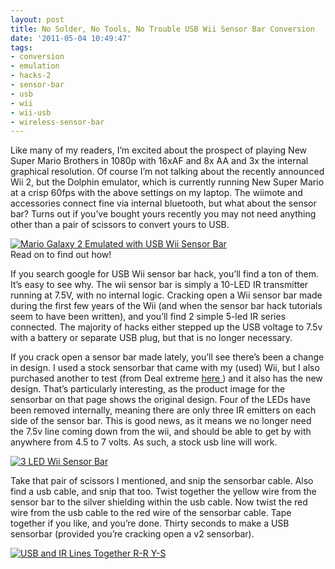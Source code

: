 ```yaml
---
layout: post
title: No Solder, No Tools, No Trouble USB Wii Sensor Bar Conversion
date: '2011-05-04 10:49:47'
tags:
- conversion
- emulation
- hacks-2
- sensor-bar
- usb
- wii
- wii-usb
- wireless-sensor-bar
---
```



Like many of my readers, I’m excited about the prospect of playing New Super Mario Brothers in 1080p with 16xAF and 8x AA and 3x the internal graphical resolution. Of course I’m not talking about the recently announced Wii 2, but the Dolphin emulator, which is currently running New Super Mario at a crisp 60fps with the above settings on my laptop. The wiimote and accessories connect fine via internal bluetooth, but what about the sensor bar? Turns out if you’ve bought yours recently you may not need anything other than a pair of scissors to convert yours to USB.

[![](http://66.147.244.180/~hunterda/content/images/2011/05/SprintPhoto_bk1aea1-300x225.jpg "Mario Galaxy 2 Emulated with USB Wii Sensor Bar")](http://66.147.244.180/~hunterda/content/images/2011/05/SprintPhoto_bk1aea1.jpg)  
 Read on to find out how!

If you search google for USB Wii sensor bar hack, you’ll find a ton of them. It’s easy to see why. The wii sensor bar is simply a 10-LED IR transmitter running at 7.5V, with no internal logic. Cracking open a Wii sensor bar made during the first few years of the Wii (and when the sensor bar hack tutorials seem to have been written), and you’ll find 2 simple 5-led IR series connected. The majority of hacks either stepped up the USB voltage to 7.5v with a battery or separate USB plug, but that is no longer necessary.

If you crack open a sensor bar made lately, you’ll see there’s been a change in design. I used a stock sensorbar that came with my (used) Wii, but I also purchased another to test (from Deal extreme [here ](http://www.dealextreme.com/p/infrared-sensor-bar-for-wii-3305)) and it also has the new design. That’s particularly interesting, as the product image for the sensorbar on that page shows the original design. Four of the LEDs have been removed internally, meaning there are only three IR emitters on each side of the sensor bar. This is good news, as it means we no longer need the 7.5v line coming down from the wii, and should be able to get by with anywhere from 4.5 to 7 volts. As such, a stock usb line will work.

[![](http://66.147.244.180/~hunterda/content/images/2011/05/SprintPhoto_baexg51-300x225.jpg "3 LED Wii Sensor Bar")](http://66.147.244.180/~hunterda/content/images/2011/05/SprintPhoto_baexg51.jpg)

Take that pair of scissors I mentioned, and snip the sensorbar cable. Also find a usb cable, and snip that too. Twist together the yellow wire from the sensor bar to the silver shielding within the usb cable. Now twist the red wire from the usb cable to the red wire of the sensorbar cable. Tape together if you like, and you’re done. Thirty seconds to make a USB sensorbar (provided you’re cracking open a v2 sensorbar).

[![](http://66.147.244.180/~hunterda/content/images/2011/05/SprintPhoto_bwfef51-300x225.jpg "USB and IR Lines Together R-R Y-S")](http://66.147.244.180/~hunterda/content/images/2011/05/SprintPhoto_bwfef51.jpg)



